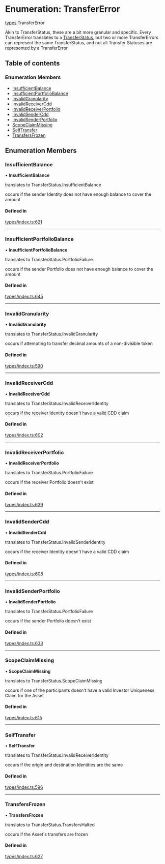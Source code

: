 # Enumeration: TransferError

[types](../wiki/types).TransferError

Akin to TransferStatus, these are a bit more granular and specific. Every TransferError translates to
  a [TransferStatus](../wiki/types.TransferStatus), but two or more TransferErrors can represent the same TransferStatus, and
  not all Transfer Statuses are represented by a TransferError

## Table of contents

### Enumeration Members

- [InsufficientBalance](../wiki/types.TransferError#insufficientbalance)
- [InsufficientPortfolioBalance](../wiki/types.TransferError#insufficientportfoliobalance)
- [InvalidGranularity](../wiki/types.TransferError#invalidgranularity)
- [InvalidReceiverCdd](../wiki/types.TransferError#invalidreceivercdd)
- [InvalidReceiverPortfolio](../wiki/types.TransferError#invalidreceiverportfolio)
- [InvalidSenderCdd](../wiki/types.TransferError#invalidsendercdd)
- [InvalidSenderPortfolio](../wiki/types.TransferError#invalidsenderportfolio)
- [ScopeClaimMissing](../wiki/types.TransferError#scopeclaimmissing)
- [SelfTransfer](../wiki/types.TransferError#selftransfer)
- [TransfersFrozen](../wiki/types.TransferError#transfersfrozen)

## Enumeration Members

### InsufficientBalance

• **InsufficientBalance**

translates to TransferStatus.InsufficientBalance

occurs if the sender Identity does not have enough balance to cover the amount

#### Defined in

[types/index.ts:621](https://github.com/PolymathNetwork/polymesh-sdk/blob/299ce247/src/types/index.ts#L621)

___

### InsufficientPortfolioBalance

• **InsufficientPortfolioBalance**

translates to TransferStatus.PortfolioFailure

occurs if the sender Portfolio does not have enough balance to cover the amount

#### Defined in

[types/index.ts:645](https://github.com/PolymathNetwork/polymesh-sdk/blob/299ce247/src/types/index.ts#L645)

___

### InvalidGranularity

• **InvalidGranularity**

translates to TransferStatus.InvalidGranularity

occurs if attempting to transfer decimal amounts of a non-divisible token

#### Defined in

[types/index.ts:590](https://github.com/PolymathNetwork/polymesh-sdk/blob/299ce247/src/types/index.ts#L590)

___

### InvalidReceiverCdd

• **InvalidReceiverCdd**

translates to TransferStatus.InvalidReceiverIdentity

occurs if the receiver Identity doesn't have a valid CDD claim

#### Defined in

[types/index.ts:602](https://github.com/PolymathNetwork/polymesh-sdk/blob/299ce247/src/types/index.ts#L602)

___

### InvalidReceiverPortfolio

• **InvalidReceiverPortfolio**

translates to TransferStatus.PortfolioFailure

occurs if the receiver Portfolio doesn't exist

#### Defined in

[types/index.ts:639](https://github.com/PolymathNetwork/polymesh-sdk/blob/299ce247/src/types/index.ts#L639)

___

### InvalidSenderCdd

• **InvalidSenderCdd**

translates to TransferStatus.InvalidSenderIdentity

occurs if the receiver Identity doesn't have a valid CDD claim

#### Defined in

[types/index.ts:608](https://github.com/PolymathNetwork/polymesh-sdk/blob/299ce247/src/types/index.ts#L608)

___

### InvalidSenderPortfolio

• **InvalidSenderPortfolio**

translates to TransferStatus.PortfolioFailure

occurs if the sender Portfolio doesn't exist

#### Defined in

[types/index.ts:633](https://github.com/PolymathNetwork/polymesh-sdk/blob/299ce247/src/types/index.ts#L633)

___

### ScopeClaimMissing

• **ScopeClaimMissing**

translates to TransferStatus.ScopeClaimMissing

occurs if one of the participants doesn't have a valid Investor Uniqueness Claim for
  the Asset

#### Defined in

[types/index.ts:615](https://github.com/PolymathNetwork/polymesh-sdk/blob/299ce247/src/types/index.ts#L615)

___

### SelfTransfer

• **SelfTransfer**

translates to TransferStatus.InvalidReceiverIdentity

occurs if the origin and destination Identities are the same

#### Defined in

[types/index.ts:596](https://github.com/PolymathNetwork/polymesh-sdk/blob/299ce247/src/types/index.ts#L596)

___

### TransfersFrozen

• **TransfersFrozen**

translates to TransferStatus.TransfersHalted

occurs if the Asset's transfers are frozen

#### Defined in

[types/index.ts:627](https://github.com/PolymathNetwork/polymesh-sdk/blob/299ce247/src/types/index.ts#L627)
